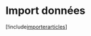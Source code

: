 # Import données

[!include[importerarticles](importdonnees.importerarticles.autogen.md)]


























































































